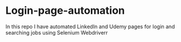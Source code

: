 # Login-page-automation
In this repo I have automated LinkedIn and Udemy pages for login and searching jobs using Selenium Webdriverr
